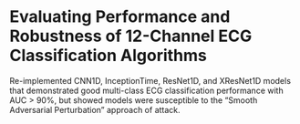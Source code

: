 # Evaluating Performance and Robustness of 12-Channel ECG Classification Algorithms

Re-implemented CNN1D, InceptionTime, ResNet1D, and XResNet1D models that demonstrated good multi-class ECG classification performance with AUC > 90%, but showed models were susceptible to the
“Smooth Adversarial Perturbation” approach of attack.
